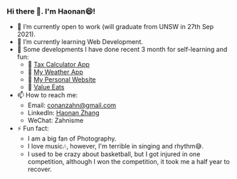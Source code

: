 ### Hi there 👋. I'm Haonan:smile:!

- 🔭 I’m currently open to work (will graduate from UNSW in 27th Sep 2021).
- 🌱 I’m currently learning Web Development.
- :open_file_folder: Some developments I have done recent 3 month for self-learning and fun:
  - :pushpin: [Tax Calculator App](https://github.com/conanzahn/tax-calculator-website)
  - :pushpin: [My Weather App](https://conanzahn.github.io/myweather/)
  - :pushpin: [My Personal Website](http://haonan.zhang.website.s3-website.us-east-2.amazonaws.com/)
  - :pushpin: [Value Eats](https://github.com/conanzahn/ValueEatsWebsite9900)
- 📫 How to reach me: 
  - Email: conanzahn@gmail.com
  - LinkedIn: [Haonan Zhang](https://www.linkedin.com/in/haonan-zhang-unsw/)
  - WeChat: Zahnisme
- ⚡ Fun fact: 
  - I am a big fan of Photography.
  - I love music:notes:, however, I'm terrible in singing and rhythm:sweat_smile:.
  - I used to be crazy about basketball, but I got injured in one competition, although I won the competition, it took me a half year to recover.
